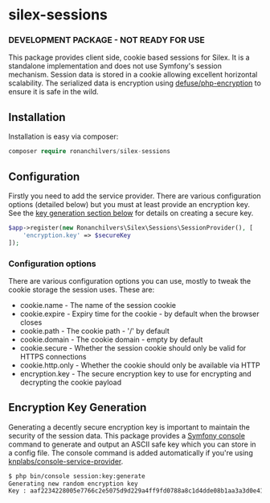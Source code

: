 # silex-sessions

### DEVELOPMENT PACKAGE - NOT READY FOR USE

This package provides client side, cookie based sessions for Silex. It is a standalone implementation and does not use Symfony's session mechanism. Session data is stored in a cookie allowing excellent horizontal scalability. The serialized data is encryption using [defuse/php-encryption](https://github.com/defuse/php-encryption) to ensure it is safe in the wild.

## Installation

Installation is easy via composer:

```php
composer require ronanchilvers/silex-sessions
```

## Configuration

Firstly you need to add the service provider. There are various configuration options (detailed below) but you must at least provide an encryption key. See the [key generation section below](#encryption-key-generation) for details on creating a secure key.

```php
$app->register(new Ronanchilvers\Silex\Sessions\SessionProvider(), [
    'encryption.key' => $secureKey
]);

```

### Configuration options

There are various configuration options you can use, mostly to tweak the cookie storage the session uses. These are:

 - cookie.name - The name of the session cookie
 - cookie.expire - Expiry time for the cookie - by default when the browser closes
 - cookie.path - The cookie path - '/' by default
 - cookie.domain - The cookie domain - empty by default
 - cookie.secure - Whether the session cookie should only be valid for HTTPS connections
 - cookie.http.only - Whether the cookie should only be available via HTTP
 - encryption.key - The secure encryption key to use for encrypting and decrypting the cookie payload

## Encryption Key Generation

Generating a decently secure encryption key is important to maintain the security of the session data. This package provides a [Symfony console](https://github.com/symfony/console) command to generate and output an ASCII safe key which you can store in a config file. The console command is added automatically if you're using [knplabs/console-service-provider](https://github.com/KnpLabs/ConsoleServiceProvider).

```bash
$ php bin/console session:key:generate
Generating new random encryption key
Key : aaf2234228005e7766c2e5075d9d229a4ff9fd0788a8c1d4dde08b1aa3a3d0e413c7694174201e20989fcb9db8238a8b6bdb1277f3d0e413c766c2e5075d9d2197d4d5b
```
